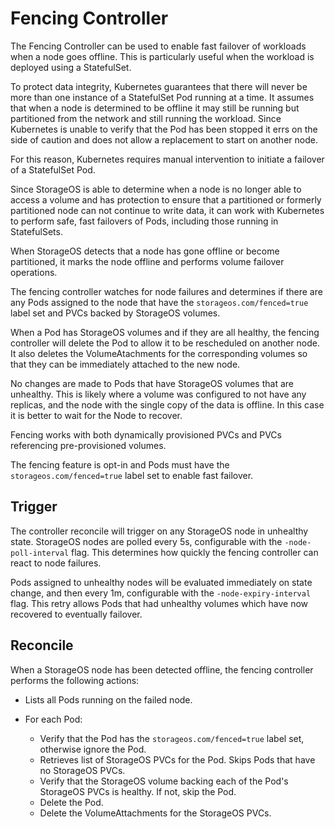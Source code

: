 # Fencing Controller

The Fencing Controller can be used to enable fast failover of workloads when a
node goes offline.  This is particularly useful when the workload is deployed
using a StatefulSet.

To protect data integrity, Kubernetes guarantees that there will never be more
than one instance of a StatefulSet Pod running at a time.  It assumes that when a node is
determined to be offline it may still be running but partitioned from the
network and still running the workload.  Since Kubernetes is unable to verify that the
Pod has been stopped it errs on the side of caution and does not allow a
replacement to start on another node.

For this reason, Kubernetes requires manual intervention to initiate a failover
of a StatefulSet Pod.

Since StorageOS is able to determine when a node is no longer able to access a
volume and has protection to ensure that a partitioned or formerly partitioned
node can not continue to write data, it can work with Kubernetes to perform
safe, fast failovers of Pods, including those running in StatefulSets.

When StorageOS detects that a node has gone offline or become partitioned, it
marks the node offline and performs volume failover operations.

The fencing controller watches for node failures and determines if there are any
Pods assigned to the node that have the `storageos.com/fenced=true` label set
and PVCs backed by StorageOS volumes.

When a Pod has StorageOS volumes and if they are all healthy, the fencing
controller will delete the Pod to allow it to be rescheduled on another node.
It also deletes the VolumeAtachments for the corresponding volumes so that they
can be immediately attached to the new node.

No changes are made to Pods that have StorageOS volumes that are unhealthy.
This is likely where a volume was configured to not have any replicas, and the
node with the single copy of the data is offline.  In this case it is better to
wait for the Node to recover.

Fencing works with both dynamically provisioned PVCs and PVCs referencing
pre-provisioned volumes.

The fencing feature is opt-in and Pods must have the `storageos.com/fenced=true`
label set to enable fast failover.

## Trigger

The controller reconcile will trigger on any StorageOS node in unhealthy state.
StorageOS nodes are polled every 5s, configurable with the
`-node-poll-interval` flag.  This determines how quickly the fencing controller
can react to node failures.

Pods assigned to unhealthy nodes will be evaluated immediately on state change,
and then every 1m, configurable with the `-node-expiry-interval` flag.  This
retry allows Pods that had unhealthy volumes which have now recovered to
eventually failover.

## Reconcile

When a StorageOS node has been detected offline, the fencing controller performs
the following actions:

- Lists all Pods running on the failed node.
- For each Pod:

  - Verify that the Pod has the `storageos.com/fenced=true` label set, otherwise
    ignore the Pod.
  - Retrieves list of StorageOS PVCs for the Pod.  Skips Pods that have no
    StorageOS PVCs.
  - Verify that the StorageOS volume backing each of the Pod's StorageOS PVCs is
    healthy. If not, skip the Pod.
  - Delete the Pod.
  - Delete the VolumeAttachments for the StorageOS PVCs.
